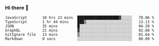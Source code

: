 ### Hi there 👋

<!-- - 🔭 I’m currently working on ...
- 🌱 I’m currently learning ...
- 👯 I’m looking to collaborate on ...
- 🤔 I’m looking for help with ...
- 💬 Ask me about ...
- 📫 How to reach me: ...
- 😄 Pronouns: ...
- ⚡ Fun fact: ... -->



<!--START_SECTION:waka-->

```text
JavaScript       10 hrs 23 mins  ███████████████████▓░░░░░   78.06 %
TypeScript       1 hr 44 mins    ███▒░░░░░░░░░░░░░░░░░░░░░   13.13 %
JSON             35 mins         █░░░░░░░░░░░░░░░░░░░░░░░░   04.39 %
GraphQL          21 mins         ▓░░░░░░░░░░░░░░░░░░░░░░░░   02.68 %
GitIgnore file   13 mins         ▒░░░░░░░░░░░░░░░░░░░░░░░░   01.64 %
Markdown         0 secs          ░░░░░░░░░░░░░░░░░░░░░░░░░   00.09 %
```

<!--END_SECTION:waka-->
